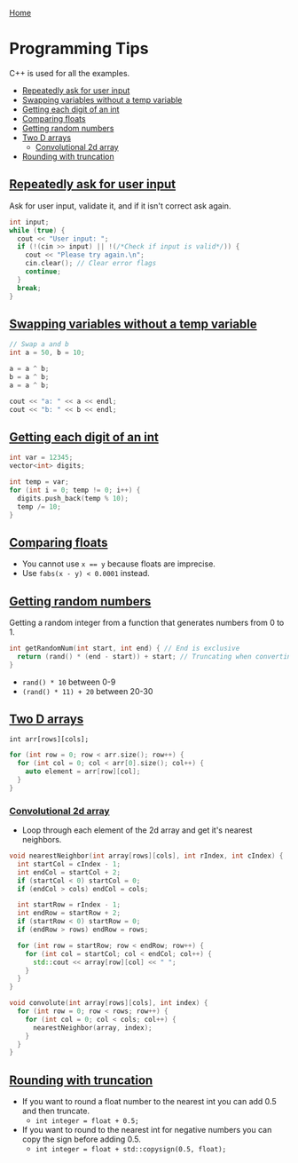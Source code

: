 [Home](../README.md)

# Programming Tips
C++ is used for all the examples.

<!-- TOC -->

- [Repeatedly ask for user input](#repeatedly-ask-for-user-input)
- [Swapping variables without a temp variable](#swapping-variables-without-a-temp-variable)
- [Getting each digit of an int](#getting-each-digit-of-an-int)
- [Comparing floats](#comparing-floats)
- [Getting random numbers](#getting-random-numbers)
- [Two D arrays](#two-d-arrays)
	- [Convolutional 2d array](#convolutional-2d-array)
- [Rounding with truncation](#rounding-with-truncation)

<!-- /TOC -->

## [Repeatedly ask for user input](#programming-tips)
Ask for user input, validate it, and if it isn't correct ask again.

```C++
int input;
while (true) {
  cout << "User input: ";
  if (!(cin >> input) || !(/*Check if input is valid*/)) {
    cout << "Please try again.\n";
    cin.clear(); // Clear error flags
    continue;
  }
  break;
}
```

## [Swapping variables without a temp variable](#programming-tips)

```C++
// Swap a and b
int a = 50, b = 10;

a = a ^ b;
b = a ^ b;
a = a ^ b;

cout << "a: " << a << endl;
cout << "b: " << b << endl;
```

## [Getting each digit of an int](#programming-tips)

```C++
int var = 12345;
vector<int> digits;

int temp = var;
for (int i = 0; temp != 0; i++) {
  digits.push_back(temp % 10);
  temp /= 10;
}
```

## [Comparing floats](#programming-tips)
- You cannot use `x == y` because floats are imprecise.
- Use `fabs(x - y) < 0.0001` instead.

## [Getting random numbers](#programming-tips)
Getting a random integer from a function that generates numbers from 0 to 1.

```C++
int getRandomNum(int start, int end) { // End is exclusive
  return (rand() * (end - start)) + start; // Truncating when converting back into an int
}
```

- `rand() * 10` between 0-9
- `(rand() * 11) + 20` between 20-30

## [Two D arrays](#programming-tips)
`int arr[rows][cols];`

```C++
for (int row = 0; row < arr.size(); row++) {
  for (int col = 0; col < arr[0].size(); col++) {
    auto element = arr[row][col];
  }
}
```

### [Convolutional 2d array](#programming-tips)
- Loop through each element of the 2d array and get it's nearest neighbors.

```C++
void nearestNeighbor(int array[rows][cols], int rIndex, int cIndex) {
  int startCol = cIndex - 1;
  int endCol = startCol + 2;
  if (startCol < 0) startCol = 0;
  if (endCol > cols) endCol = cols;

  int startRow = rIndex - 1;
  int endRow = startRow + 2;
  if (startRow < 0) startRow = 0;
  if (endRow > rows) endRow = rows;

  for (int row = startRow; row < endRow; row++) {
    for (int col = startCol; col < endCol; col++) {
      std::cout << array[row][col] << " ";
    }
  }
}

void convolute(int array[rows][cols], int index) {
  for (int row = 0; row < rows; row++) {
    for (int col = 0; col < cols; col++) {
      nearestNeighbor(array, index);
    }
  }
}
```

## [Rounding with truncation](#programming-tips)
- If you want to round a float number to the nearest int you can add 0.5 and then truncate.
  - `int integer = float + 0.5;`
- If you want to round to the nearest int for negative numbers you can copy the sign before adding 0.5.
  - `int integer = float + std::copysign(0.5, float);`